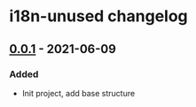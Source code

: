 # i18n-unused changelog

## [0.0.1](https://www.npmjs.com/package/i18n-unused/v/0.0.1) - 2021-06-09
### Added
- Init project, add base structure